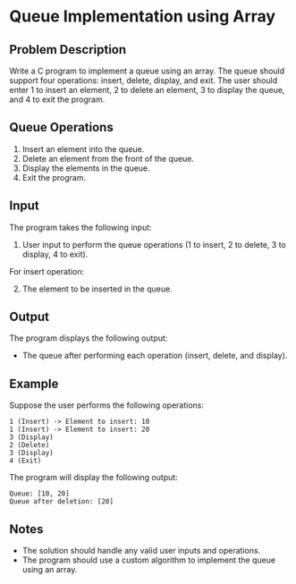 # Queue Implementation using Array

## Problem Description

Write a C program to implement a queue using an array. The queue should support four operations: insert, delete, display, and exit. The user should enter 1 to insert an element, 2 to delete an element, 3 to display the queue, and 4 to exit the program.

## Queue Operations

1. Insert an element into the queue.
2. Delete an element from the front of the queue.
3. Display the elements in the queue.
4. Exit the program.

## Input

The program takes the following input:

1. User input to perform the queue operations (1 to insert, 2 to delete, 3 to display, 4 to exit).

For insert operation:

2. The element to be inserted in the queue.

## Output

The program displays the following output:

- The queue after performing each operation (insert, delete, and display).

## Example

Suppose the user performs the following operations:

`1 (Insert) -> Element to insert: 10`\
`1 (Insert) -> Element to insert: 20`\
`3 (Display)`\
`2 (Delete)`\
`3 (Display)`\
`4 (Exit)`


The program will display the following output:

`Queue: [10, 20]`\
`Queue after deletion: [20]`

## Notes

- The solution should handle any valid user inputs and operations.
- The program should use a custom algorithm to implement the queue using an array.
